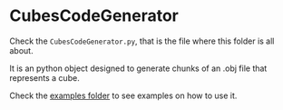# CubesCodeGenerator

Check the `CubesCodeGenerator.py`, that is the file where this folder is all about.

It is an python object designed to generate chunks of an .obj file that represents a cube.

Check the [examples folder](examples/README.md) to see examples on how to use it.

